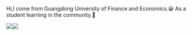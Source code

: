 Hi,I come from Guangdong University of Finance and Economics.😀
As a student learning in the community.👋
<div>
    <img src="https://github-readme-stats.vercel.app/api/top-langs/?username=yikafu&langs_count=5" style="float: left;">
</div>
<div>
    <img src="https://github-readme-stats.vercel.app/api?username=yikafu&show_icons=true" style="float: left;">
</div>
